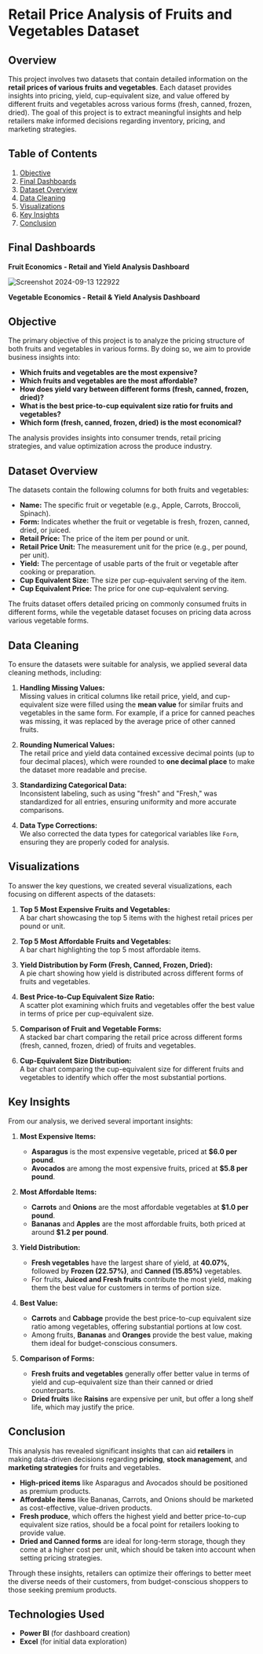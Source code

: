 # Retail Price Analysis of Fruits and Vegetables Dataset

## Overview

This project involves two datasets that contain detailed information on the **retail prices of various fruits and vegetables**. Each dataset provides insights into pricing, yield, cup-equivalent size, and value offered by different fruits and vegetables across various forms (fresh, canned, frozen, dried). The goal of this project is to extract meaningful insights and help retailers make informed decisions regarding inventory, pricing, and marketing strategies.

## Table of Contents

1. [Objective](#objective)
2. [Final Dashboards](#final-dashbaords) 
3. [Dataset Overview](#dataset-overview)
4. [Data Cleaning](#data-cleaning)
5. [Visualizations](#visualizations)
6. [Key Insights](#key-insights)
7. [Conclusion](#conclusion)

## Final Dashboards

**Fruit Economics - Retail and Yield Analysis Dashboard**

![Screenshot 2024-09-13 122922](https://github.com/user-attachments/assets/6f3684aa-ba5a-48a2-b5d8-9fce3176592e)


**Vegetable Economics - Retail & Yield Analysis Dashboard**

## Objective

The primary objective of this project is to analyze the pricing structure of both fruits and vegetables in various forms. By doing so, we aim to provide business insights into:

- **Which fruits and vegetables are the most expensive?**
- **Which fruits and vegetables are the most affordable?**
- **How does yield vary between different forms (fresh, canned, frozen, dried)?**
- **What is the best price-to-cup equivalent size ratio for fruits and vegetables?**
- **Which form (fresh, canned, frozen, dried) is the most economical?**

The analysis provides insights into consumer trends, retail pricing strategies, and value optimization across the produce industry.

## Dataset Overview

The datasets contain the following columns for both fruits and vegetables:

- **Name:** The specific fruit or vegetable (e.g., Apple, Carrots, Broccoli, Spinach).
- **Form:** Indicates whether the fruit or vegetable is fresh, frozen, canned, dried, or juiced.
- **Retail Price:** The price of the item per pound or unit.
- **Retail Price Unit:** The measurement unit for the price (e.g., per pound, per unit).
- **Yield:** The percentage of usable parts of the fruit or vegetable after cooking or preparation.
- **Cup Equivalent Size:** The size per cup-equivalent serving of the item.
- **Cup Equivalent Price:** The price for one cup-equivalent serving.

The fruits dataset offers detailed pricing on commonly consumed fruits in different forms, while the vegetable dataset focuses on pricing data across various vegetable forms.

## Data Cleaning

To ensure the datasets were suitable for analysis, we applied several data cleaning methods, including:

1. **Handling Missing Values:**  
   Missing values in critical columns like retail price, yield, and cup-equivalent size were filled using the **mean value** for similar fruits and vegetables in the same form. For example, if a price for canned peaches was missing, it was replaced by the average price of other canned fruits.

2. **Rounding Numerical Values:**  
   The retail price and yield data contained excessive decimal points (up to four decimal places), which were rounded to **one decimal place** to make the dataset more readable and precise.

3. **Standardizing Categorical Data:**  
   Inconsistent labeling, such as using "fresh" and "Fresh," was standardized for all entries, ensuring uniformity and more accurate comparisons.

4. **Data Type Corrections:**  
   We also corrected the data types for categorical variables like `Form`, ensuring they are properly coded for analysis.

## Visualizations

To answer the key questions, we created several visualizations, each focusing on different aspects of the datasets:

1. **Top 5 Most Expensive Fruits and Vegetables:**  
   A bar chart showcasing the top 5 items with the highest retail prices per pound or unit.

2. **Top 5 Most Affordable Fruits and Vegetables:**  
   A bar chart highlighting the top 5 most affordable items.

3. **Yield Distribution by Form (Fresh, Canned, Frozen, Dried):**  
   A pie chart showing how yield is distributed across different forms of fruits and vegetables.

4. **Best Price-to-Cup Equivalent Size Ratio:**  
   A scatter plot examining which fruits and vegetables offer the best value in terms of price per cup-equivalent size.

5. **Comparison of Fruit and Vegetable Forms:**  
   A stacked bar chart comparing the retail price across different forms (fresh, canned, frozen, dried) of fruits and vegetables.

6. **Cup-Equivalent Size Distribution:**  
   A bar chart comparing the cup-equivalent size for different fruits and vegetables to identify which offer the most substantial portions.

## Key Insights

From our analysis, we derived several important insights:

1. **Most Expensive Items:**  
   - **Asparagus** is the most expensive vegetable, priced at **$6.0 per pound**.
   - **Avocados** are among the most expensive fruits, priced at **$5.8 per pound**.

2. **Most Affordable Items:**  
   - **Carrots** and **Onions** are the most affordable vegetables at **$1.0 per pound**.
   - **Bananas** and **Apples** are the most affordable fruits, both priced at around **$1.2 per pound**.

3. **Yield Distribution:**  
   - **Fresh vegetables** have the largest share of yield, at **40.07%**, followed by **Frozen (22.57%)**, and **Canned (15.85%)** vegetables.
   - For fruits, **Juiced and Fresh fruits** contribute the most yield, making them the best value for customers in terms of portion size.

4. **Best Value:**  
   - **Carrots** and **Cabbage** provide the best price-to-cup equivalent size ratio among vegetables, offering substantial portions at low cost.
   - Among fruits, **Bananas** and **Oranges** provide the best value, making them ideal for budget-conscious consumers.

5. **Comparison of Forms:**  
   - **Fresh fruits and vegetables** generally offer better value in terms of yield and cup-equivalent size than their canned or dried counterparts.  
   - **Dried fruits** like **Raisins** are expensive per unit, but offer a long shelf life, which may justify the price.

## Conclusion

This analysis has revealed significant insights that can aid **retailers** in making data-driven decisions regarding **pricing**, **stock management**, and **marketing strategies** for fruits and vegetables.

- **High-priced items** like Asparagus and Avocados should be positioned as premium products.
- **Affordable items** like Bananas, Carrots, and Onions should be marketed as cost-effective, value-driven products.
- **Fresh produce**, which offers the highest yield and better price-to-cup equivalent size ratios, should be a focal point for retailers looking to provide value.
- **Dried and Canned forms** are ideal for long-term storage, though they come at a higher cost per unit, which should be taken into account when setting pricing strategies.

Through these insights, retailers can optimize their offerings to better meet the diverse needs of their customers, from budget-conscious shoppers to those seeking premium products.

## Technologies Used

- **Power BI** (for dashboard creation)
- **Excel** (for initial data exploration)

